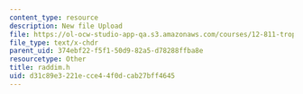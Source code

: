 ```yaml
---
content_type: resource
description: New file Upload
file: https://ol-ocw-studio-app-qa.s3.amazonaws.com/courses/12-811-tropical-meteorology-spring-2011/d31c89e3221ecce44f0dcab27bff4645_raddim.h
file_type: text/x-chdr
parent_uid: 374ebf22-f5f1-50d9-82a5-d78288ffba8e
resourcetype: Other
title: raddim.h
uid: d31c89e3-221e-cce4-4f0d-cab27bff4645
---
```

